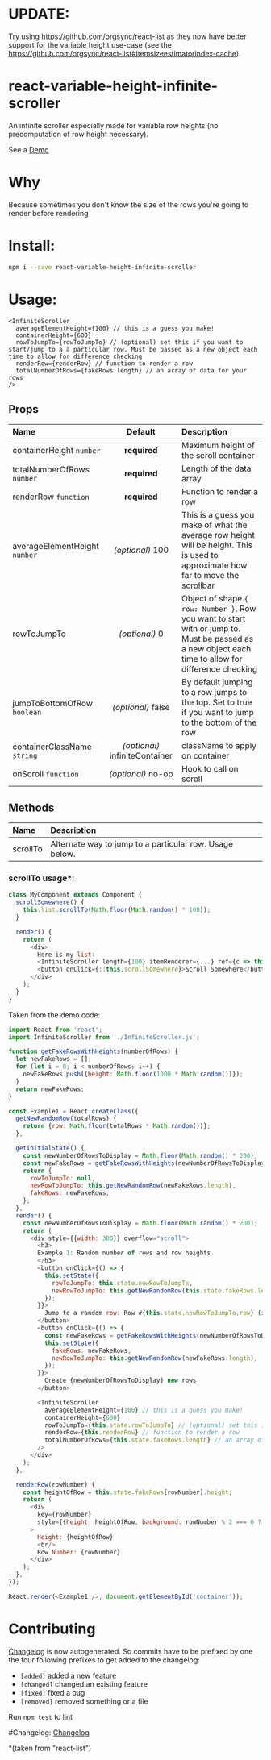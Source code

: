 # UPDATE: 
Try using https://github.com/orgsync/react-list as they now have better support for the variable height use-case (see the https://github.com/orgsync/react-list#itemsizeestimatorindex-cache).


# react-variable-height-infinite-scroller

An infinite scroller especially made for variable row heights (no precomputation of row height necessary).

See a [Demo](http://tnrich.github.io/react-variable-height-infinite-scroller/)

# Why

Because sometimes you don't know the size of the rows you're going to render before rendering

# Install: 

```sh
npm i --save react-variable-height-infinite-scroller
```

# Usage:

```
<InfiniteScroller
  averageElementHeight={100} // this is a guess you make!
  containerHeight={600}
  rowToJumpTo={rowToJumpTo} // (optional) set this if you want to start/jump to a a particular row. Must be passed as a new object each time to allow for difference checking
  renderRow={renderRow} // function to render a row
  totalNumberOfRows={fakeRows.length} // an array of data for your rows
/>
```

## Props

| Name | Default | Description |
| :--- |:---:| :---|
| containerHeight `number` | __required__ | Maximum height of the scroll container |
| totalNumberOfRows `number` | __required__ | Length of the data array |
| renderRow `function` | __required__ | Function to render a row |
| averageElementHeight `number` | *(optional)* 100 | This is a guess you make of what the average row height will be height. This is used to approximate how far to move the scrollbar |
| rowToJumpTo | *(optional)* 0 | Object of shape `{ row: Number }`. Row you want to start with or jump to. Must be passed as a new object each time to allow for difference checking |
| jumpToBottomOfRow `boolean` | *(optional)* false |  By default jumping to a row jumps to the top. Set to true if you want to jump to the bottom of the row |
| containerClassName `string` | *(optional)* infiniteContainer | className to apply on container |
| onScroll `function` | *(optional)* no-op |  Hook to call on scroll |

## Methods
| Name | Description |
| :--- |:---|
| scrollTo | Alternate way to jump to a particular row. Usage below. |
### scrollTo usage*:

```js
class MyComponent extends Component {
  scrollSomewhere() {
    this.list.scrollTo(Math.floor(Math.random() * 100));
  }

  render() {
    return (
      <div>
        Here is my list:
        <InfiniteScroller length={100} itemRenderer={...} ref={c => this.list = c} />
        <button onClick={::this.scrollSomewhere}>Scroll Somewhere</button>
      </div>
    );
  }
}
```

Taken from the demo code: 

```javascript
import React from 'react';
import InfiniteScroller from './InfiniteScroller.js';

function getFakeRowsWithHeights(numberOfRows) {
  let newFakeRows = [];
  for (let i = 0; i < numberOfRows; i++) {
    newFakeRows.push({height: Math.floor(1000 * Math.random())});
  }
  return newFakeRows;
}

const Example1 = React.createClass({
  getNewRandomRow(totalRows) {
    return {row: Math.floor(totalRows * Math.random())};
  },

  getInitialState() {
    const newNumberOfRowsToDisplay = Math.floor(Math.random() * 200);
    const newFakeRows = getFakeRowsWithHeights(newNumberOfRowsToDisplay);
    return {
      rowToJumpTo: null,
      newRowToJumpTo: this.getNewRandomRow(newFakeRows.length),
      fakeRows: newFakeRows,
    };
  },
  render() {
    const newNumberOfRowsToDisplay = Math.floor(Math.random() * 200);
    return (
      <div style={{width: 300}} overflow="scroll">
        <h3>
        Example 1: Random number of rows and row heights
        </h3>
        <button onClick={() => {
          this.setState({
            rowToJumpTo: this.state.newRowToJumpTo,
            newRowToJumpTo: this.getNewRandomRow(this.state.fakeRows.length),
          });
        }}>
          Jump to a random row: Row #{this.state.newRowToJumpTo.row} (its height is {this.state.fakeRows[this.state.newRowToJumpTo.row].height})
        </button>
        <button onClick={() => {
          const newFakeRows = getFakeRowsWithHeights(newNumberOfRowsToDisplay);
          this.setState({
            fakeRows: newFakeRows,
            newRowToJumpTo: this.getNewRandomRow(newFakeRows.length),
          });
        }}>
          Create {newNumberOfRowsToDisplay} new rows
        </button>

        <InfiniteScroller
          averageElementHeight={100} // this is a guess you make!
          containerHeight={600}
          rowToJumpTo={this.state.rowToJumpTo} // (optional) set this if you want to start/jump to a a particular row. Must be passed as a new object each time to allow for difference checking
          renderRow={this.renderRow} // function to render a row
          totalNumberOfRows={this.state.fakeRows.length} // an array of data for your rows
        />
      </div>
    );
  },

  renderRow(rowNumber) {
    const heightOfRow = this.state.fakeRows[rowNumber].height;
    return (
      <div
        key={rowNumber}
        style={{height: heightOfRow, background: rowNumber % 2 === 0 ? 'red' : 'orange'}}
      >
        Height: {heightOfRow}
        <br/>
        Row Number: {rowNumber}
      </div>
    );
  },
});

React.render(<Example1 />, document.getElementById('container'));
```

# Contributing

[Changelog](https://github.com/tnrich/react-variable-height-infinite-scroller/blob/master/CHANGELOG.md) is now autogenerated. So commits have to be prefixed by one the four following prefixes to get added to the changelog: 

- `[added]` added a new feature
- `[changed]` changed an existing feature
- `[fixed]` fixed a bug
- `[removed]` removed something or a file

Run ```npm test``` to lint

#Changelog: 
[Changelog](https://github.com/tnrich/react-variable-height-infinite-scroller/blob/master/CHANGELOG.md)

*(taken from "react-list")
